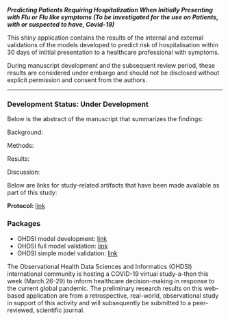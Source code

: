 ***Predicting Patients Requiring Hospitalization When Initially Presenting with Flu or Flu like symptoms (To be investigated for the use on Patients, with or suspected to have, Covid-19)***

This shiny application contains the results of the internal and external validations of the models developed to predict risk of hospitalisation within 30 days of intitial presentation to a healthcare professional with symptoms.

During manuscript development and the subsequent review period, these results are considered under embargo and should not be disclosed without explicit permission and consent from the authors.

---
### Development Status: Under Development

Below is the abstract of the manuscript that summarizes the findings:

Background:

Methods:

Results:

Discussion:


Below are links for study-related artifacts that have been made available as part of this study:

**Protocol:** [link](https://github.com/ohdsi-studies/Covid19PredictionStudies/blob/master/HospitalizationInSentHomePatients/docs/PLP_protocol_Q1%2BQ2_20200329.docx)

### Packages ###

- OHDSI model development: [link](https://github.com/ohdsi-studies/Covid19PredictionStudies/tree/master/HospitalizationInSymptomaticPatients)
- OHDSI full model validation: [link](https://github.com/ohdsi-studies/Covid19PredictionStudies/tree/master/HospInOutpatientVal)
- OHDSI simple model validation: [link](https://github.com/ohdsi-studies/Covid19PredictionStudies/tree/master/CovidSimpleModels)

The Observational Health Data Sciences and Informatics (OHDSI) international community is hosting a COVID-19 virtual study-a-thon this week (March 26-29) to inform healthcare decision-making in response to the current global pandemic. The preliminary research results on this web-based application are from a retrospective, real-world, observational study in support of this activity and will subsequently be submitted to a peer-reviewed, scientific journal. 